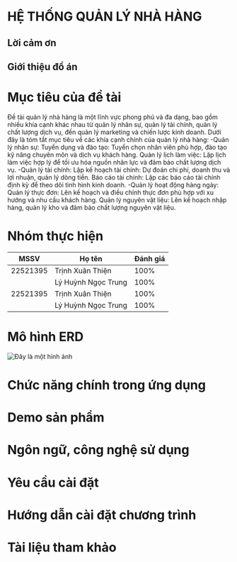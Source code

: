 # HỆ THỐNG QUẢN LÝ NHÀ HÀNG
## Lời cảm ơn
## Giới thiệu đồ án

# Mục tiêu của đề tài
Đề tài quản lý nhà hàng là một lĩnh vực phong phú và đa dạng, bao gồm nhiều khía cạnh khác nhau từ quản lý nhân sự, quản lý tài chính, quản lý chất lượng dịch vụ, đến quản lý marketing và chiến lược kinh doanh. Dưới đây là tóm tắt mục tiêu về  các khía cạnh chính của quản lý nhà hàng:
-Quản lý nhân sự:
Tuyển dụng và đào tạo: Tuyển chọn nhân viên phù hợp, đào tạo kỹ năng chuyên môn và dịch vụ khách hàng.
Quản lý lịch làm việc: Lập lịch làm việc hợp lý để tối ưu hóa nguồn nhân lực và đảm bảo chất lượng dịch vụ.
-Quản lý tài chính:
Lập kế hoạch tài chính: Dự đoán chi phí, doanh thu và lợi nhuận, quản lý dòng tiền.
Báo cáo tài chính: Lập các báo cáo tài chính định kỳ để theo dõi tình hình kinh doanh.
-Quản lý hoạt động hàng ngày:
Quản lý thực đơn: Lên kế hoạch và điều chỉnh thực đơn phù hợp với xu hướng và nhu cầu khách hàng.
Quản lý nguyên vật liệu: Lên kế hoạch nhập hàng, quản lý kho và đảm bảo chất lượng nguyên vật liệu.

# Nhóm thực hiện
| MSSV | Họ tên | Đánh giá|
|-------|-------|-------|
| 22521395| Trịnh Xuân Thiện | 100% |
|  | Lý Huỳnh Ngọc Trung | 100% |
| 22521395| Trịnh Xuân Thiện | 100% |
|  | Lý Huỳnh Ngọc Trung | 100% |
# Mô hình ERD
![Đây là một hình ảnh]("https://github.com/thienopop/PTTKHTTT_project_HTQLNH/commit/2a8ef8ff46d291cee3bcdc5cd8b9b7ca7d0f5951")
# Chức năng chính trong ứng dụng
# Demo sản phẩm
# Ngôn ngữ, công nghệ sử dụng
# Yêu cầu cài đặt
# Hướng dẫn cài đặt chương trình
# Tài liệu tham khảo

